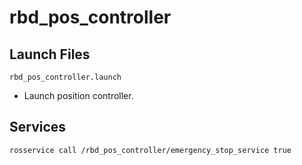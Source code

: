# rbd_pos_controller
## Launch Files

`rbd_pos_controller.launch`<br>
* Launch position controller.

## Services

```
rosservice call /rbd_pos_controller/emergency_stop_service true
```

